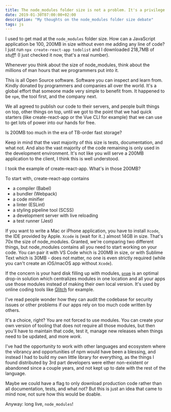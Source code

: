 ```yaml
---
title: The node_modules folder size is not a problem. It's a privilege
date: 2019-01-30T07:00:00+02:00
description: "My thoughts on the node_modules folder size debate"
tags: js
---
```


I used to get mad at the `node_modules` folder size. How can a JavaScript application be 100, 200MB in size without even me adding any line of code? I just run `npx create-react-app todolist` and I downloaded 218,7MB of _stuff_! (I just checked it now, that's a real number).

Whenever you think about the size of node_modules, think about the millions of man hours that we programmers put into it.

This is all Open Source software. Software you can inspect and learn from. Kindly donated by programmers and companies all over the world.
It's a global effort that someone made very simple to benefit from. It happened to be `npm`, the tool first, and the company next.

We all agreed to publish our code to their servers, and people built things on top, other things on top, until we got to the point that we had quick starters (like create-react-app or the Vue CLI for example) that we can use to get lots of power into our hands for free.

Is 200MB too much in the era of TB-order fast storage?

Keep in mind that the vast majority of this size is tests, documentation, and what not. And also the vast majority of the code remaining is only used in the development environment. It's not like you will serve a 200MB application to the client, I think this is well understood.

I took the example of create-react-app. What's in those 200MB?

To start with, create-react-app contains

- a compiler (Babel)
- a bundler (Webpack)
- a code minifier
- a linter (ESLint)
- a styling pipeline tool (SCSS)
- a development server with live reloading
- a test runner (Jest)

If you want to write a Mac or iPhone application, you have to install `Xcode`, the IDE provided by Apple. `Xcode` is (wait for it..) almost 14GB in size. That's 70x the size of node_modules. Granted, we're comparing two different things, but node_modules contains all you need to start working on your code. You can pair it with VS Code which is 200MB in size, or with Sublime Text which is 30MB - does not matter, no one is even strictly required (while you can't create an iOS/macOS app without `Xcode`).

If the concern is your hard disk filling
up with modules, [`pnpm`](https://pnpm.js.org/) is an optimal drop-in solution which centralizes modules in one location and all your apps use those modules instead of making their own local version. It's used by online coding tools like [Glitch](/glitch/) for example.

I've read people wonder how they can audit the codebase for security issues or other problems if our apps rely on too much code written by others.

It's a choice, right? You are not forced to use modules. You can create your own version of tooling that does not require all those modules, but then you'll have to maintain that code, test it, manage new releases when things need to be updated, and more _work_.

I've had the opportunity to work with other languages and ecosystem where the vibrancy and opportunities of npm would have been a blessing, and instead I had to build my own little library for everything, as the things I found distributed by 3rd part developers were either non-existent or abandoned since a couple years, and not kept up to date with the rest of the language.

Maybe we could have a flag to only download production code rather than all documentation, tests, and what not? But this is just an idea that came to mind now, not sure how this would be doable.

Anyway: long live, `node_modules`!